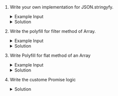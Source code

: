 1. Write your own implementation for JSON.stringyfy.

    <details>
    <summary>Example Input</summary>

        ```
        const input = {
        'name': 'Prashant',
        'address' : {
            'city': 'pune',
            'state': 'MH'
        },
        'company': [{
            'name': 'xyz',
            'phone':  {
            'home': 'test1',
            'work': 'test2'
            }
        }]};
        
        ```
    </details>

    <details>
    <summary>Solution</summary>

    ```
    function stringifyObj(input) {
    let output="";
        if(Array.isArray(input)){
            output="[";
            Object.keys(input).forEach(key=>{
                if(typeof input[key]==='object'){
                    output += `'${stringifyObj(input[key])}'`
                    output += "],"
                }
                else{
                    output += `'${key}': '${input[key]}'`;
                    output += ","
                }
            })
        }else{
            output="{";
            Object.keys(input).forEach(key=>{
                if(typeof input[key]==='object'){
                    output += `'${key}': '${stringifyObj(input[key])}'`
                    output += "},"
                }
                else{
                    output += `'${key}': '${input[key]}'`;
                    output += ","
                }
            })
        }
    return output;
    }
    ```
    </details>

2. Write the polyfill for filter method of Array.

    <details>
    <summary>Example Input</summary>

        ```
        var logicAlbums = [
        {
            name: 'Bobby Tarantino',
            rating: 5,
        },
        { name: 'The Incredible True Story', rating: 4.5 },
        {
            name: 'Supermarket',
            rating: 4.9,
        },
        { name: 'Under Pressure', rating: 5 },
        ]
        ```
    </details>

    <details>
    <summary>Solution</summary>

        ```
        Array.prototype.filterAlbums = function(callback) {
        arr = []
        for (var i = 0; i < this.length; i++) {
            if (callback(this[i])) {
            arr.push(this[i])
            }
        }
        return arr
        }
        const newAlbums=logicAlbums.filterAlbums(function(album) {
        return album.rating > 4.9 // providing the context here
        })

        console.log(newAlbums)
        ```
    </details>

3. Write Polyfill for flat method of an Array

    <details>
    <summary>Example Input</summary>

        ```
        const input =[ "one", "two",["three","four",["five","six"]]];
        ```
    </details>

    <details>
    <summary>Solution</summary>

        ```
        let output=[];
        function getFlat(input){
            input.forEach(arr=>{
                if(!Array.isArray(arr)){
                    output.push(arr);
                }else{
                    getFlat(arr)
                }
            })
        }

        getFlat(input);
        console.log(output);

        // Implementation Polyfill function

        Array.prototype.myFlat=function(){
            let output=[];
            this.forEach(ar=>{
                if(!Array.isArray(ar)){
                    output.push(ar);
                }else{
                output= output.concat(ar.myFlat() )
                }
            })
            return output;
        }

        console.log(input.myFlat())
        ```
    </details>

4. Write the custome Promise logic
    <details>
    <summary>Solution</summary>
    
        ```
        Solution:
        function CustomePromise(executorFunc) {

            let resolution="pending";
            let successCb=[];
            let failureCb=[];

            function resolve(params) {
                const [successfunc] = successCb;
                successfunc(params);
            }

            function reject(params) {
                const [failureFunc] = failureCb;
                failureFunc(params);
            }

            setTimeout(()=>{
                executorFunc(resolve,reject);
            },1000);

            return{
                status:resolution,
                then:function (successfunc,failureFunc) {
                    if(this.status=='pending'){
                        successCb.push(successfunc);
                        failureCb.push(failureFunc);
                    }else{
                        successCb("successCb");
                    }
                }
            }
        }


        const ourPromise = new CustomePromise((resolve,reject)=>{
            resolve("i am done");
        })

        console.log(ourPromise)
        ourPromise.then((value)=> console.log(value));
        ```
    </details>
